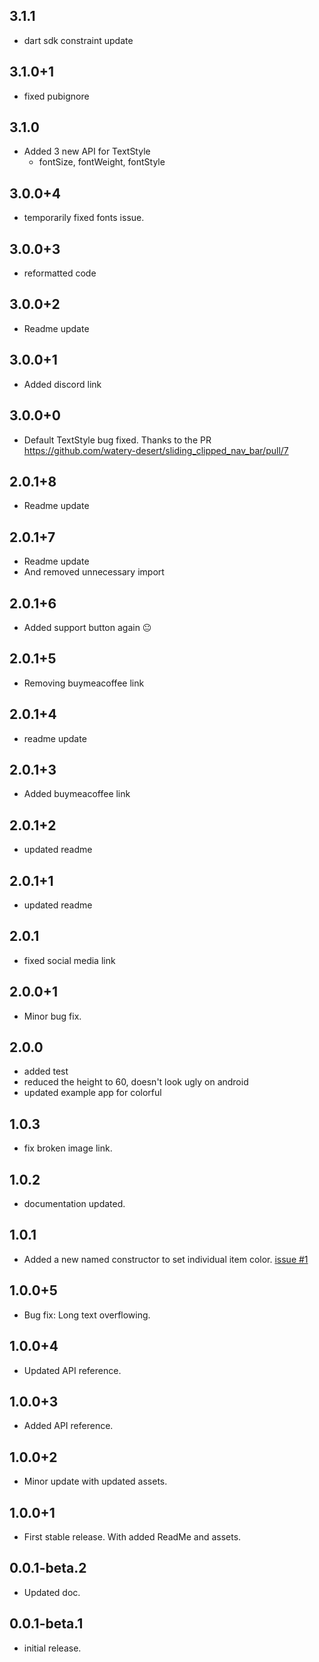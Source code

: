 ## 3.1.1
- dart sdk constraint update
## 3.1.0+1
- fixed pubignore
## 3.1.0
- Added 3 new API for TextStyle
  - fontSize, fontWeight, fontStyle
## 3.0.0+4
- temporarily fixed fonts issue.
## 3.0.0+3
- reformatted code
## 3.0.0+2
- Readme update
## 3.0.0+1
- Added discord link
## 3.0.0+0
- Default TextStyle bug fixed. Thanks to the PR https://github.com/watery-desert/sliding_clipped_nav_bar/pull/7
## 2.0.1+8
- Readme update
## 2.0.1+7
- Readme update
- And removed unnecessary import
## 2.0.1+6
- Added support button again 😐
## 2.0.1+5
- Removing buymeacoffee link
## 2.0.1+4
- readme update
## 2.0.1+3
 - Added buymeacoffee link
## 2.0.1+2
 - updated readme
## 2.0.1+1
 - updated readme
## 2.0.1
 - fixed social media link
## 2.0.0+1
 - Minor bug fix.
## 2.0.0
 - added test
 - reduced the height to 60, doesn't look ugly on android
 - updated example app for colorful

## 1.0.3
 - fix broken image link.
## 1.0.2
 - documentation updated.
## 1.0.1
 - Added a new named constructor to set individual item color. [issue #1](https://github.com/watery-desert/sliding_clipped_nav_bar/issues/1#issue-928532739)
  
## 1.0.0+5
 - Bug fix: Long text overflowing.
## 1.0.0+4
 - Updated API reference.
## 1.0.0+3
 - Added API reference.
## 1.0.0+2
 - Minor update with updated assets.
## 1.0.0+1
 - First stable release. With added ReadMe and assets.
## 0.0.1-beta.2
 - Updated doc.
## 0.0.1-beta.1
 - initial release.
